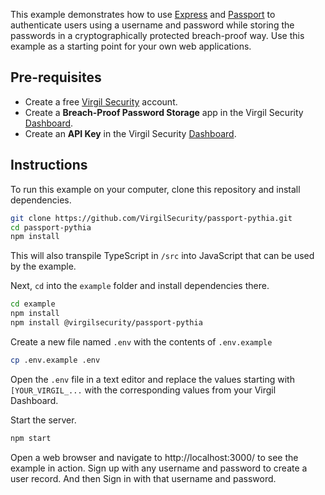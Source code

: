This example demonstrates how to use [Express](http://expressjs.com/) and [Passport](http://www.passportjs.org/) to authenticate users using a username and password while storing the passwords in a cryptographically protected breach-proof way. Use this example as a starting point for your own web applications.

## Pre-requisites

* Create a free [Virgil Security](https://dashboard.virgilsecurity.com/) account.
* Create a **Breach-Proof Password Storage** app in the Virgil Security [Dashboard](https://dashboard.virgilsecurity.com/apps/new).
* Create an **API Key** in the Virgil Security [Dashboard](https://dashboard.virgilsecurity.com/api-keys).

## Instructions

To run this example on your computer, clone this repository and install dependencies.

```sh
git clone https://github.com/VirgilSecurity/passport-pythia.git
cd passport-pythia
npm install
```

This will also transpile TypeScript in `/src` into JavaScript that can be used by the example.

Next, `cd` into the `example` folder and install dependencies there.

```sh
cd example
npm install
npm install @virgilsecurity/passport-pythia
```

Create a new file named `.env` with the contents of `.env.example`

```sh
cp .env.example .env
```

Open the `.env` file in a text editor and replace the values starting with `[YOUR_VIRGIL_...` with the corresponding values from your Virgil Dashboard.

Start the server.

```sh
npm start
```

Open a web browser and navigate to http://localhost:3000/ to see the example in action. Sign up with any username and password to create a user record. And then Sign in with that username and password.
